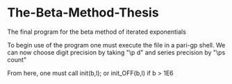 # The-Beta-Method-Thesis
The final program for the beta method of iterated exponentials


To begin use of the program one must execute the file in a pari-gp shell.
We can now choose digit precision by taking "\p d" and series precision by "\ps count"


From here, one must call init(b,l); or init_OFF(b,l) if b > 1E6

